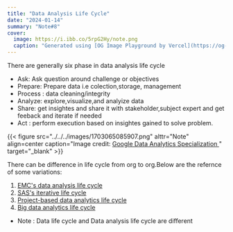 ```yaml
---
title: "Data Analysis Life Cycle"
date: "2024-01-14"
summary: "Note#8"
cover:
  image: https://i.ibb.co/5rpG2Hy/note.png
  caption: "Generated using [OG Image Playground by Vercel](https://og-playground.vercel.app/)"
---
```


There are generally six phase in data analysis life cycle

- Ask: Ask question around challenge or objectives
- Prepare: Prepare data i.e colection,storage, management
- Process : data cleaning/integrity
- Analyze: explore,visualize,and analyize data
- Share: get insightes and share it with stakeholder,subject expert and get feeback and iterate if needed
- Act : perform execution based on insightes gained to solve problem.

{{< figure src="../../../images/1703065085907.png" alttr="Note" align=center caption="Image credit: [Google Data Analytics Specialization ](https://www.coursera.org/specializations/data-analytics-certificate)" target="_blank" >}}

There can be difference in life cycle from org to org.Below are the refernce of some variations:

1. [EMC&#39;s data analysis life cycle](https://onlinelibrary.wiley.com/doi/pdf/10.1002/9781119183686 "Data Science & Big Data Analytics")
2. [SAS&#39;s iterative life cycle](https://www.sas.com/content/dam/SAS/en_us/doc/whitepaper1/manage-analytical-life-cycle-continuous-innovation-106179.pdf "Managing the Analytics Life Cycle for Decisions at Scale")
3. [Project-based data analytics life cycle ](http://pingax.com/understanding-data-analytics-project-life-cycle/ "Understanding the Data Analytics Project Life Cycle")
4. [Big data analytics life cycle](https://www.informit.com/articles/article.aspx?p=2473128&seqNum=11&ranMID=24808 "Big Data Adoption and Planning Considerations")

- Note : Data life cycle and Data analysis life cycle are different
